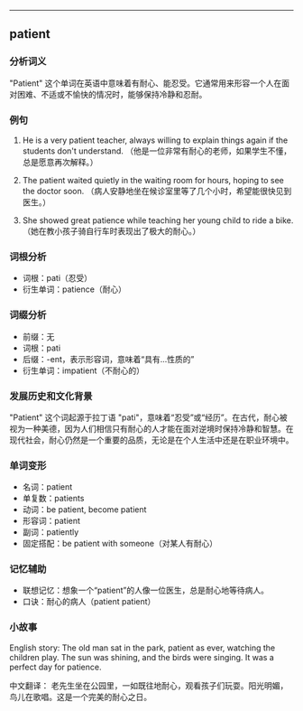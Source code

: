 
---------------
## patient
### 分析词义
"Patient" 这个单词在英语中意味着有耐心、能忍受。它通常用来形容一个人在面对困难、不适或不愉快的情况时，能够保持冷静和忍耐。

### 例句
1. He is a very patient teacher, always willing to explain things again if the students don't understand.
   （他是一位非常有耐心的老师，如果学生不懂，总是愿意再次解释。）

2. The patient waited quietly in the waiting room for hours, hoping to see the doctor soon.
   （病人安静地坐在候诊室里等了几个小时，希望能很快见到医生。）

3. She showed great patience while teaching her young child to ride a bike.
   （她在教小孩子骑自行车时表现出了极大的耐心。）

### 词根分析
- 词根：pati（忍受）
- 衍生单词：patience（耐心）

### 词缀分析
- 前缀：无
- 词根：pati
- 后缀：-ent，表示形容词，意味着“具有...性质的”
- 衍生单词：impatient（不耐心的）

### 发展历史和文化背景
"Patient" 这个词起源于拉丁语 "pati"，意味着“忍受”或“经历”。在古代，耐心被视为一种美德，因为人们相信只有耐心的人才能在面对逆境时保持冷静和智慧。在现代社会，耐心仍然是一个重要的品质，无论是在个人生活中还是在职业环境中。

### 单词变形
- 名词：patient
- 单复数：patients
- 动词：be patient, become patient
- 形容词：patient
- 副词：patiently
- 固定搭配：be patient with someone（对某人有耐心）

### 记忆辅助
- 联想记忆：想象一个“patient”的人像一位医生，总是耐心地等待病人。
- 口诀：耐心的病人（patient patient）

### 小故事
English story:
The old man sat in the park, patient as ever, watching the children play. The sun was shining, and the birds were singing. It was a perfect day for patience.

中文翻译：
老先生坐在公园里，一如既往地耐心，观看孩子们玩耍。阳光明媚，鸟儿在歌唱。这是一个完美的耐心之日。

